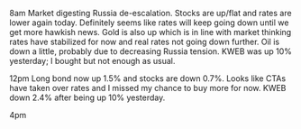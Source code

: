 8am
Market digesting Russia de-escalation. Stocks are up/flat and rates are lower again today. Definitely seems like rates will keep going down until we get more hawkish news. Gold is also up which is in line with market thinking rates have stabilized for now and real rates not going down further. Oil is down a little, probably due to decreasing Russia tension. KWEB was up 10% yesterday; I bought but not enough as usual. 

12pm
Long bond now up 1.5% and stocks are down 0.7%. Looks like CTAs have taken over rates and I missed my chance to buy more for now.  KWEB down 2.4% after being up 10% yesterday.


4pm